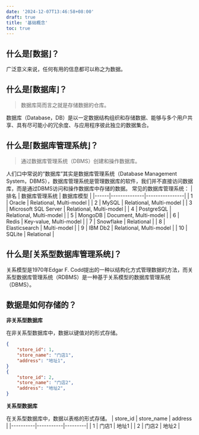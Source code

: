 ```yaml
---
date: '2024-12-07T13:46:58+08:00'
draft: true
title: '基础概念'
toc: true
---
```


## 什么是⌈数据⌋？
广泛意义来说，任何有用的信息都可以称之为数据。

## 什么是⌈数据库⌋？

> 数据库简而言之就是存储数据的仓库。<br>

数据库（Database，DB）是以一定数据结构组织和存储数据、能够与多个用户共享、具有尽可能小的冗余度、与应用程序彼此独立的数据集合。

## 什么是⌈数据库管理系统⌋？

> 通过数据库管理系统（DBMS）创建和操作数据库。<br>

人们口中常说的“数据库”其实是数据库管理系统（Database Management System，DBMS），数据库管理系统是管理数据库的软件，我们并不直接访问数据库，而是通过DBMS访问和操作数据库中存储的数据。
常见的数据库管理系统：
| 排名 | 数据库管理系统 | 数据库模型       |
|------|--------------|----------------|
| 1    | Oracle       | Relational, Multi-model |
| 2    | MySQL        | Relational, Multi-model |
| 3    | Microsoft SQL Server | Relational, Multi-model |
| 4    | PostgreSQL    | Relational, Multi-model |
| 5    | MongoDB       | Document, Multi-model |
| 6    | Redis        | Key-value, Multi-model |
| 7    | Snowflake     | Relational       |
| 8    | Elasticsearch | Multi-model     |
| 9    | IBM Db2       | Relational, Multi-model |
| 10   | SQLite       | Relational       |
## 什么是⌈关系型数据库管理系统⌋？
关系模型是1970年Edgar F. Codd提出的一种以结构化方式管理数据的方法，而关系型数据库管理系统（RDBMS）是一种基于关系模型的数据库管理系统（DBMS）。

## 数据是如何存储的？

**非关系型数据库**<br/>

在非关系型数据库中，数据以键值对的形式存储。
```json
{
    "store_id": 1,
    "store_name": "门店1",
    "address": "地址1",
}
{
    "store_id": 2,
    "store_name": "门店2",
    "address": "地址2",
}
```

**关系型数据库**<br/>

在关系型数据库中，数据以表格的形式存储。
| store_id | store_name | address |
|----------|-----------|---------|
| 1        | 门店1     | 地址1    |
| 2        | 门店2     | 地址2    |